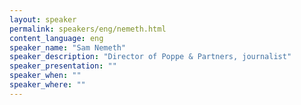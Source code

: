 ```yaml
---
layout: speaker
permalink: speakers/eng/nemeth.html
content_language: eng
speaker_name: "Sam Nemeth"
speaker_description: "Director of Poppe & Partners, journalist"
speaker_presentation: ""
speaker_when: ""
speaker_where: ""
---
```



